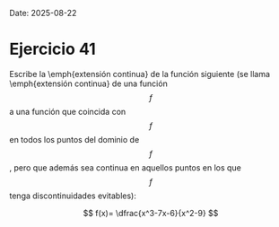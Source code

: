 Date: 2025-08-22

# Ejercicio 41

 
Escribe la  \emph{extensión continua}  de la función siguiente (se llama  \emph{extensión continua}  de una función  $$ f$$   a una función que coincida con  $$ f$$   en todos los puntos del dominio de  $$ f$$  , pero que además sea continua en aquellos puntos en los que  $$ f$$   tenga discontinuidades evitables):

$$
 f(x)= \dfrac{x^3-7x-6}{x^2-9}
$$
